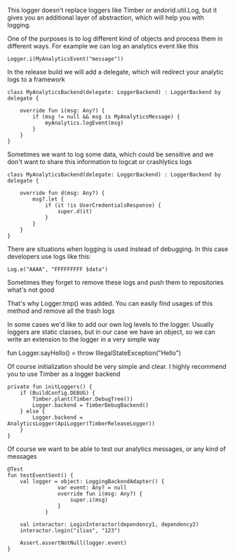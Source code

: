 This logger doesn't replace loggers like Timber or andorid.util.Log, but it gives you an additional layer of abstraction, which will help you with logging.

One of the purposes is to log different kind of objects and process them in different ways. For example we can log an analytics event like this

    Logger.i(MyAnalyticsEvent("message"))

In the release build we will add a delegate, which will redirect your analytic logs to a framework

    class MyAnalyticsBackend(delegate: LoggerBackend) : LoggerBackend by delegate {
    
        override fun i(msg: Any?) {
            if (msg != null && msg is MyAnalyticsMessage) {
                myAnalytics.logEvent(msg)
            }
        }
    }

Sometimes we want to log some data, which could be sensitive and we don't want to share this information to logcat or crashlytics logs

    class MyAnalyticsBackend(delegate: LoggerBackend) : LoggerBackend by delegate {
    
        override fun d(msg: Any?) {
            msg?.let {
                if (it !is UserCredentialsResponse) {
                    super.d(it)
                }
            }
        }
    }


There are situations when logging is used instead of debugging. In this case developers use logs like this: 
    
    Log.e("AAAA", "FFFFFFFFF $data")
 
Sometimes they forget to remove these logs and push them to repositories what's not good

That's why Logger.tmp() was added. You can easily find usages of this method and remove all the trash logs

In some cases we'd like to add our own log levels to the logger. Usually loggers are static classes, but in our case we have an object, so we can write an extension to the logger in a very simple way

fun Logger.sayHello() = throw IllegalStateException("Hello")


Of course initialization should be very simple and clear. I highly recommend you to use Timber as a logger backend

    private fun initLoggers() {
        if (BuildConfig.DEBUG) {
            Timber.plant(Timber.DebugTree())
            Logger.backend = TimberDebugBackend()
        } else {
            Logger.backend = AnalyticsLogger(ApiLogger(TimberReleaseLogger))
        }
    }
    
Of course we want to be able to test our analytics messages, or any kind of messages

    @Test
    fun testEventSent() {
        val logger = object: LoggingBackendAdapter() {
                    var event: Any? = null
                    override fun i(msg: Any?) {
                        super.i(msg)
                    }
                }
           
        val interactor: LoginInteractor(dependency1, dependency2)
        interactor.login("ilias", "123")
        
        Assert.assertNotNull(logger.event)
    }
